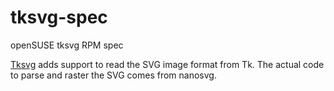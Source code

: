 # tksvg-spec

openSUSE tksvg RPM spec

[Tksvg](https://github.com/oehhar/tksvg) adds support to read the SVG image format from Tk.
The actual code to parse and raster the SVG comes from nanosvg.

